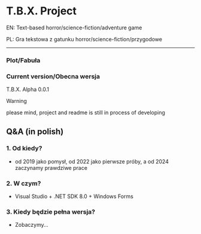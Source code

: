 # T.B.X. Project
EN: Text-based horror/science-fiction/adventure game

PL: Gra tekstowa z gatunku horror/science-fiction/przygodowe

---
### Plot/Fabuła

### Current version/Obecna wersja
T.B.X. Alpha 0.0.1

> [!WARNING]
> please mind, project and readme is still in process of developing


## Q&A (in polish)
### 1. Od kiedy?
   * od 2019 jako pomysł, od 2022 jako pierwsze próby, a od 2024 zaczynamy prawdziwe prace
### 2. W czym?
   * Visual Studio + .NET SDK 8.0 + Windows Forms
### 3. Kiedy będzie pełna wersja?
   * Zobaczymy...
